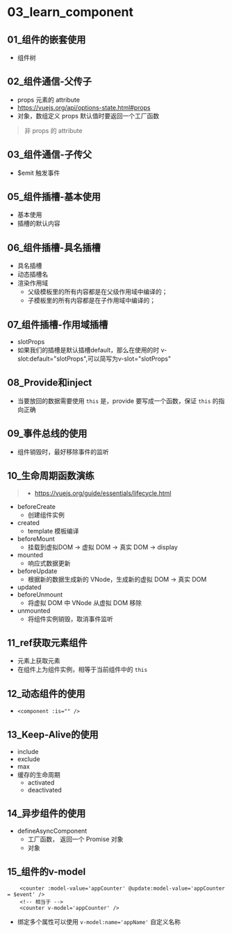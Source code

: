 # 03_learn_component

## 01_组件的嵌套使用
- 组件树

## 02_组件通信-父传子
- props 元素的 attribute
- https://vuejs.org/api/options-state.html#props
- 对象，数组定义 props 默认值时要返回一个工厂函数
> 非 props 的 attribute

## 03_组件通信-子传父
- $emit 触发事件

## 05_组件插槽-基本使用
- 基本使用
- 插槽的默认内容

## 06_组件插槽-具名插槽
- 具名插槽
- 动态插槽名
- 渲染作用域
    - 父级模板里的所有内容都是在父级作用域中编译的；
    - 子模板里的所有内容都是在子作用域中编译的；

## 07_组件插槽-作用域插槽
- slotProps
- 如果我们的插槽是默认插槽default，那么在使用的时 v-slot:default="slotProps",可以简写为v-slot="slotProps"

## 08_Provide和inject
- 当要放回的数据需要使用 `this` 是，provide 要写成一个函数，保证 `this` 的指向正确

## 09_事件总线的使用
- 组件销毁时，最好移除事件的监听

## 10_生命周期函数演练
> - https://vuejs.org/guide/essentials/lifecycle.html
- beforeCreate
    - 创建组件实例
- created
    - template 模板编译
- beforeMount
    - 挂载到虚拟DOM -> 虚拟 DOM -> 真实 DOM -> display
- mounted
    - 响应式数据更新
- beforeUpdate
    - 根据新的数据生成新的 VNode，生成新的虚拟 DOM -> 真实 DOM
- updated
- beforeUnmount
    - 将虚拟 DOM 中 VNode 从虚拟 DOM 移除
- unmounted
    - 将组件实例销毁，取消事件监听


## 11_ref获取元素组件
- 元素上获取元素
- 在组件上为组件实例，相等于当前组件中的 `this`

## 12_动态组件的使用
- `<component :is="" />`

## 13_Keep-Alive的使用
- include
- exclude
- max
- 缓存的生命周期
    - activated
    - deactivated

## 14_异步组件的使用
- defineAsyncComponent
    - 工厂函数， 返回一个 Promise 对象
    - 对象

## 15_组件的v-model
```template
    <counter :model-value='appCounter' @update:model-value='appCounter = $event' />
    <!-- 相当于 -->
    <counter v-model='appCounter' />
```
- 绑定多个属性可以使用 `v-model:name='appName'` 自定义名称